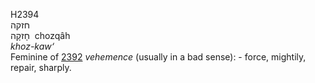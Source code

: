H2394  
חזקה  
חָזקָה ‎ chozqâh  
*khoz-kaw‘*  
Feminine of [2392](h2392) *vehemence* (usually in a bad sense): - force,
mightily, repair, sharply.  
